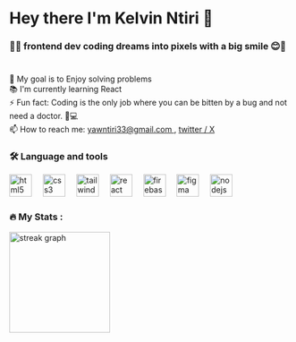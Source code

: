 <h1 align="left">Hey there I'm Kelvin Ntiri 👋</h1>

###

<h3 align="left">👩‍💻  frontend dev coding dreams into pixels with a big smile 😊🚀</h3>

###
<p align="left" ><br> 🎯 My goal is to Enjoy solving problems <br> 📚 I'm currently learning React<br> ⚡ Fun fact: Coding is the only job where you can be bitten by a bug and not need a doctor. 🐞💻<br> 📫 How to reach me: <a href = 'yawntiri33@gmial.com'> yawntiri33@gmail.com </a>,   <a href="https://twitter.com/NtiriYaw">twitter / X</a></p>


<h3 align="left">🛠 Language and tools</h3>
<div align="left">
  <img src="https://cdn.jsdelivr.net/gh/devicons/devicon/icons/html5/html5-original.svg" height="40" alt="html5 logo"  />
  <img width="12" />
  <img src="https://cdn.jsdelivr.net/gh/devicons/devicon/icons/css3/css3-original.svg" height="40" alt="css3 logo"  />
  <img width="12" />
  <img src="https://cdn.simpleicons.org/tailwindcss/06B6D4" height="40" alt="tailwindcss logo"  />
  <img width="12" />
  <img src="https://cdn.simpleicons.org/react/61DAFB" height="40" alt="react logo"  />
  <img width="12" />
  <img src="https://cdn.jsdelivr.net/gh/devicons/devicon/icons/firebase/firebase-plain-wordmark.svg" height="40" alt="firebase logo"  />
  <img width="12" />
  <img src="https://cdn.jsdelivr.net/gh/devicons/devicon/icons/figma/figma-original.svg" height="40" alt="figma logo"  />
  <img width="12" />
  <img src="https://cdn.jsdelivr.net/gh/devicons/devicon/icons/nodejs/nodejs-original.svg" height="40" alt="nodejs logo"  />
</div>

<h3 align="left">🔥   My Stats :</h3>
  <div align="left">
    <img src="https://streak-stats.demolab.com?user=yawntiri&locale=en&mode=daily&theme=dark&hide_border=false&border_radius=5&order=3" height="180" alt="streak graph"  />
  </div>
